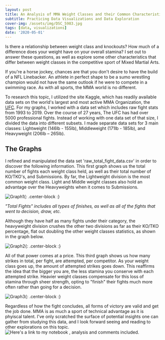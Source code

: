 ```yaml
---
layout: post
title: An Analysis of MMA Weight Classes and their Common Characteristics
subtitle: Practicing Data Visualizations and Data Exploration
cover-img: /assets/img/DSC_5983.jpg
tags: [data, visualizations]
date: '2020-05-01'
---
```


Is there a relationship between weight class and knockouts? How much of a difference does your weight have on your overall stamina? I set out to answer these questions, as well as explore some other characteristics that differ between weight classes in the competitive sport of Mixed Martial Arts.
  

 If you're a horse jockey, chances are that you don't desire to have the build of a NFL Linebacker. An athlete in perfect shape to be a sumo wrestling champion would not have the same outlook if he were to compete in a swimming race. As with all sports, the MMA world is no different.

To research this topic, I utilized the site Kaggle, which has readily available data sets on the world's largest and most active MMA Organization, the [UFC](https://www.kaggle.com/rajeevw/ufcdata#raw_total_fight_data.csv). For my graphs, I worked with a data set which includes raw fight stats from 1993 to 2019. Over the course of 27 years, The UFC has had over 5000 professional fights. Instead of working with one data set of that size, I divided the data into different subsets. I made separate data sets for 3 main classes: Lightweight (146lb - 155lb), Middleweight (171lb - 185lb), and Heavyweight (206lb – 265lb).
 
## The Graphs

 I refined and manipulated the data set 'raw_total_fight_data.csv' in order to discover the following information. This first graph shows us the total number of fights each weight class held, as well as their total number of KO/TKO's, and Submissions. By far, the Lightweight division is the most common weight class. Light and Middle weight classes also hold an advantage over the Heavyweights when it comes to Submissions.

![Graph1](https://raw.githubusercontent.com/DAVIDCRUZ0202/DAVIDCRUZ0202.github.io/master/img/graph_1.PNG){: .center-block :}

_"Total Fights" includes all types of finishes, as well as all of the fights that went to decision, draw, etc._

 Although they have half as many fights under their category, the heavyweight division crushes the other two divisions as far as their KO/TKO percentage, flat out doubling the other weight classes statistics, as shown in the graph below.

![Graph2](https://raw.githubusercontent.com/DAVIDCRUZ0202/DAVIDCRUZ0202.github.io/master/img/graph_2_new.PNG){: .center-block :}

 All of that power comes at a price. This third graph shows us how many strikes in total, per fight, are attempted, per competitor. As your weight class goes up, the amount of attempted strikes goes down. This reaffirms the idea that the bigger you are, the less stamina you conserve with each attempted strike. Heavier weight classes compensate for this loss of stamina through sheer strength, opting to "finish" their fights much more often rather than going for a decision.

![Graph3](https://raw.githubusercontent.com/DAVIDCRUZ0202/DAVIDCRUZ0202.github.io/master/img/graph_3.PNG){: .center-block :}

 Regardless of how the fight concludes, all forms of victory are valid and get the job done. MMA is as much a sport of technical advantage as it is phyiscal talent. I've only scratched the surface of potential insights one can gather from studying this data, and I look forward seeing and reading to other explorations on this topic. ![Here's a link to my notebook , analysis and comments included.](https://colab.research.google.com/drive/1kh2PJM2IqJIL4kRmfdCCLUX_GVIIMeuY?usp=sharing)